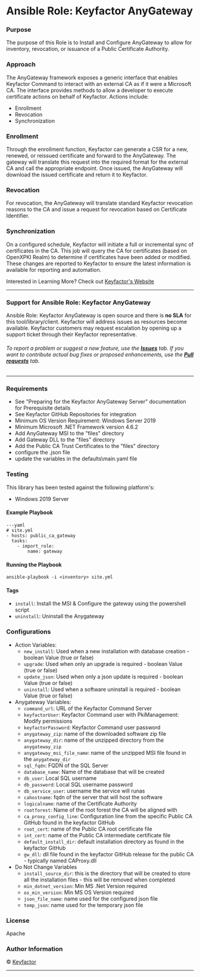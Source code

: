 # Ansible Role: Keyfactor AnyGateway

### Purpose

The purpose of this Role is to Install and Configure AnyGateway to allow for inventory, revocation, or issuance of a Public Certificate Authority.

### Approach

The AnyGateway framework exposes a generic interface that enables Keyfactor Command to interact with an external CA as if it were a Microsoft CA.  The interface provides methods to allow a developer to execute certificate actions on behalf of Keyfactor. Actions include:

*	Enrollment
*	Revocation
*	Synchronization

### Enrollment

Through the enrollment function, Keyfactor can generate a CSR for a new, renewed, or reissued certificate and forward to the AnyGateway.  The gateway will translate this request into the required format for the external CA and call the appropriate endpoint.  Once issued, the AnyGateway will download the issued certificate and return it to Keyfactor.  

### Revocation

For revocation, the AnyGateway will translate standard Keyfactor revocation reasons to the CA and issue a request for revocation based on Certificate Identifier. 

### Synchronization

On a configured schedule, Keyfactor will initiate a full or incremental sync of certificates in the CA. This job will query the CA for certificates (based on OpenXPKI Realm) to determine if certificates have been added or modified.  These changes are reported to Keyfactor to ensure the latest information is available for reporting and automation.


Interested in Learning More? Check out [Keyfactor's Website](https://www.keyfactor.com/)

***
### Support for Ansible Role: Keyfactor AnyGateway

Ansible Role: Keyfactor AnyGateway is open source and there is **no SLA** for this tool/library/client. Keyfactor will address issues as resources become available. Keyfactor customers may request escalation by opening up a support ticket through their Keyfactor representative.

###### To report a problem or suggest a new feature, use the **[Issues](https://github.com/Keyfactor/adoption-and-enablement-examples/issues)** tab. If you want to contribute actual bug fixes or proposed enhancements, use the **[Pull requests](https://github.com/Keyfactor/adoption-and-enablement-examples/pulls)** tab.
___
### Requirements

* See "Preparing for the Keyfactor AnyGateway Server" documentation for Prerequisite details
* See Keyfactor GitHub Repositories for integration
* Minimum OS Version Requirement: Windows Server 2019
* Minimum Microsoft .NET Framework version 4.6.2
* Add AnyGateway MSI to the "files" directory
* Add Gateway DLL to the "files" directory 
* Add the Public CA Trust Certificates to the "files" directory
* configure the .json file
* update the variables in the defaults\main.yaml file

### Testing

This library has been tested against the following platform's: 
- Windows 2019 Server

#### Example Playbook

```
---yaml
# site.yml
- hosts: public_ca_gateway
  tasks:
    - import_role:
        name: gateway
```

#### Running the Playbook

```
ansible-playbook -i <inventory> site.yml
```

#### Tags

- `install`: Install the MSI & Configure the gateway using the powershell script
- `uninstall`: Uninstall the Anygateway

### Configurations
- Action Variables:
	- `new_install`: Used when a new installation with database creation - boolean Value (true or false)
    - `upgrade`: Used when only an upgrade is required - boolean Value (true or false)
    - `update_json`: Used when only a json update is required - boolean Value (true or false)
    - `uninstall`: Used when a software uninstall is required - boolean Value (true or false)
- Anygateway Variables:
	- `command_url`: URL of the Keyfactor Command Server
	- `keyfactorUser`: Keyfactor Command user with PkiManagement: Modify permissions
	- `keyfactorPassword`: Keyfactor Command user password
	- `anygateway_zip`: name of the downloaded software zip file
	- `anygateway_dir`: name of the unzipped directory from the `anygateway_zip`
	- `anygateway_msi_file_name`: name of the unzipped MSI file found in the `anygateway_dir`
    - `sql_fqdn`: FQDN of the SQL Server
    - `database_name`: Name of the database that will be created
    - `db_user`: Local SQL username 
    - `db_password`: Local SQL username password
    - `db_service_user`: username the service will runas
    - `cahostname`: fqdn of the server that will host the software
    - `logicalname`: name of the Certificate Authority
    - `rootforest`: Name of the root forest the CA will be aligned with
    - `ca_proxy_config_line`: Configuration line from the specific Public CA GitHub found in the keyfactor GitHub
    - `root_cert`: name of the Public CA root certificate file
    - `int_cert`: name of the Public CA intermediate certificate file
    - `default_install_dir`: default installation directory as found in the keyfactor GitHub
    - `gw_dll`: dll file found in the keyfactor GitHub release for the public CA - typically named <company>CAProxy.dll
- Do Not Change Variables
    - `install_source_dir`: this is the directory that will be created to store all the installation files - this will be removed when completed
    - `min_dotnet_version`: Min MS .Net Version required
    - `os_min_version`: Min MS OS Version required
    - `json_file_name`: name used for the configured json file
    - `temp_json`: name used for the temporary json file
### License
 Apache
### Author Information

&copy; [Keyfactor](https://www.keyfactor.com)

***
